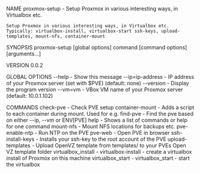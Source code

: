  NAME
    proxmox-setup - Setup Proxmox in various interesting ways, in Virtualbox etc.

    Setup Proxmox in various interesting ways, in Virtualbox etc. Typically: virtualbox-install, virtualbox-start ssh-keys, upload-templates, mount-nfs, container-mount

 SYNOPSIS
    proxmox-setup [global options] command [command options] [arguments...]

 VERSION
    0.0.2

 GLOBAL OPTIONS
    --help          - Show this message
    --ip=ip-address - IP address of your Proxmox server (set with $PVE) (default: none)
    --version       - Display the program version
    --vm=vm         - VBox VM name of your Proxmox server (default: 10.0.1.102)

 COMMANDS
    check-pve          - Check PVE setup
    container-mount    - Adds a script to each container during mount. Used for e.g.
    find-pve           - Find the pve based on either --ip, --vm or ENV[PVE]
    help               - Shows a list of commands or help for one command
    mount-nfs          - Mount NFS locations for backups etc.
    pve-enable-ntp     - Run NTP on the PVE
    pve-web            - Open PVE in browser
    ssh-install-keys   - Installs your ssh-key to the root account of the PVE
    upload-templates   - Upload OpenVZ template from templates/ to your PVEs Open VZ template folder
    virtualbox_install - virtualbox-install - create a virtualbox install of Proxmox on this machine
    virtualbox_start   - virtualbox_start - start the virtualbox
